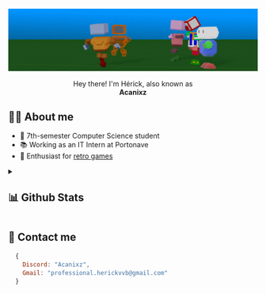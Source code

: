 ![Dynamic Banner](https://github.com/Acanixz/profile-banner/blob/main/main.png)

<p align="center">
  Hey there! I'm Hérick, also known as <br>
  <b>Acanixz</b>
</p>

## 👨‍💻 About me

- 🤖 7th-semester Computer Science student
- 📚 Working as an IT Intern at Portonave
- 👾 Enthusiast for [retro games](https://retroachievements.org/user/Acanixz)

<details>
  <summary><h2>📊 Github Stats </h2></summary>
  
  <picture>
    <source media="(prefers-color-scheme: dark)" srcset="https://github-readme-stats.vercel.app/api?username=Acanixz&show_icons=true&theme=github_dark">
    <source media="(prefers-color-scheme: light)" srcset="https://github-readme-stats.vercel.app/api?username=Acanixz&show_icons=true">
    <img alt="Acanixz's Github Stats" src="https://github-readme-stats.vercel.app/api?username=Acanixz&show_icons=true">
  </picture>
  
  <br>
  
  <picture>
    <source media="(prefers-color-scheme: dark)" srcset="https://github-readme-stats.vercel.app/api/top-langs/?username=Acanixz&layout=pie&hide=VHDL&theme=github_dark">
    <source media="(prefers-color-scheme: light)" srcset="https://github-readme-stats.vercel.app/api/top-langs/?username=Acanixz&layout=pie&hide=VHDL">
    <img alt="Acanixz's Top Languages" src="https://github-readme-stats.vercel.app/api/top-langs/?username=Acanixz&layout=pie&hide=VHDL">
  </picture>
</details>

## 📧 Contact me
  
  ```js
    {
      Discord: "Acanixz",
      Gmail: "professional.herickvvb@gmail.com"
    }
  ```
